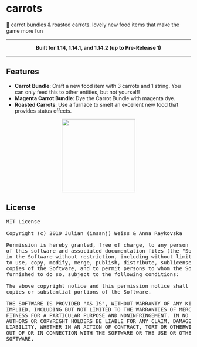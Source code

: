 # carrots

🥕 carrot bundles & roasted carrots. lovely new food items that make the game more fun

---

<p align="center"><b>
Built for 1.14, 1.14.1, and 1.14.2 (up to Pre-Release 1)
</b></p>

---

## Features

- **Carrot Bundle**: Craft a new food item with 3 carrots and 1 string. You can only feed this to other entities, but not yourself!
- **Magenta Carrot Bundle**: Dye the Carrot Bundle with magenta dye.
- **Roasted Carrots**: Use a furnace to smelt an excellent new food that provides status effects.


<p align="center">
<img src="https://i.imgur.com/Ol1Tcf8.png" width=200>
</p>


## License

<pre>
MIT License

Copyright (c) 2019 Julian (insanj) Weiss & Anna Raykovska

Permission is hereby granted, free of charge, to any person obtaining a copy
of this software and associated documentation files (the "Software"), to deal
in the Software without restriction, including without limitation the rights
to use, copy, modify, merge, publish, distribute, sublicense, and/or sell
copies of the Software, and to permit persons to whom the Software is
furnished to do so, subject to the following conditions:

The above copyright notice and this permission notice shall be included in all
copies or substantial portions of the Software.

THE SOFTWARE IS PROVIDED "AS IS", WITHOUT WARRANTY OF ANY KIND, EXPRESS OR
IMPLIED, INCLUDING BUT NOT LIMITED TO THE WARRANTIES OF MERCHANTABILITY,
FITNESS FOR A PARTICULAR PURPOSE AND NONINFRINGEMENT. IN NO EVENT SHALL THE
AUTHORS OR COPYRIGHT HOLDERS BE LIABLE FOR ANY CLAIM, DAMAGES OR OTHER
LIABILITY, WHETHER IN AN ACTION OF CONTRACT, TORT OR OTHERWISE, ARISING FROM,
OUT OF OR IN CONNECTION WITH THE SOFTWARE OR THE USE OR OTHER DEALINGS IN THE
SOFTWARE.
</pre>